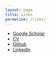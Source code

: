 ```yaml
---
layout: page
title: Links
permalink: /links/
---
```


- [Google Scholar](https://scholar.google.co.uk/citations?user=4rtNN4wAAAAJ&hl=en)
- [CV](/assets/files/WGUnderwood.pdf)
- [Github](https://github.com/WGUNDERWOOD)
- [LinkedIn](https://www.linkedin.com/in/will--underwood/)
